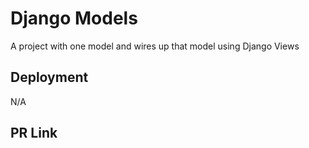 # Django Models
A project with one model and wires up that model using Django Views

## Deployment
N/A

## PR Link


